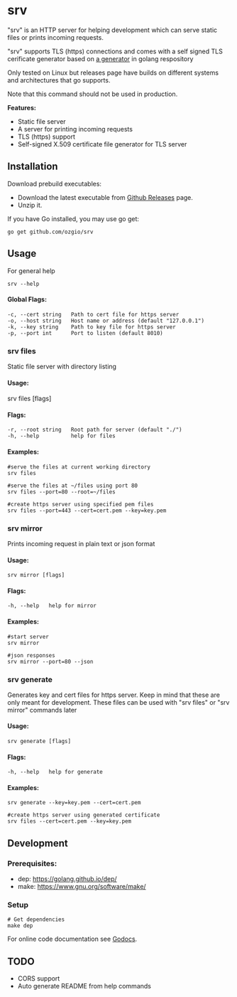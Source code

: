 srv
===

"srv" is an HTTP server for helping development which can serve static files or 
prints incoming requests.

"srv" supports TLS (https) connections and comes with a self signed TLS cerificate
generator based on [a generator](1) in golang respository

Only tested on Linux but releases page have builds on different systems and 
architectures that go supports.

Note that this command should not be used in production.

__Features:__
- Static file server
- A server for printing incoming requests
- TLS (https) support
- Self-signed X.509 certificate file generator for TLS server

Installation
------------

Download prebuild executables:

- Download the latest executable from [Github Releases](2) page. 
- Unzip it. 

If you have Go installed, you may use go get:

    go get github.com/ozgio/srv

Usage
-----

For general help

    srv --help

#### Global Flags:

    -c, --cert string   Path to cert file for https server
    -o, --host string   Host name or address (default "127.0.0.1")
    -k, --key string    Path to key file for https server
    -p, --port int      Port to listen (default 8010)


### srv files

Static file server with directory listing

#### Usage:
  srv files [flags]

#### Flags:

    -r, --root string   Root path for server (default "./")
    -h, --help          help for files

#### Examples:

    #serve the files at current working directory
    srv files

    #serve the files at ~/files using port 80
    srv files --port=80 --root=~/files

    #create https server using specified pem files
    srv files --port=443 --cert=cert.pem --key=key.pem


### srv mirror

Prints incoming request in plain text or json format

#### Usage:

    srv mirror [flags]

#### Flags:

    -h, --help   help for mirror
  

#### Examples:

    #start server
    srv mirror
    
    #json responses
    srv mirror --port=80 --json


### srv generate

Generates key and cert files for https server. Keep in mind that these are
only meant for development. These files can be used with "srv files" or
"srv mirror" commands later

#### Usage:

    srv generate [flags]

#### Flags:
  
    -h, --help   help for generate

#### Examples:

    srv generate --key=key.pem --cert=cert.pem

    #create https server using generated certificate
    srv files --cert=cert.pem --key=key.pem


Development
-----------

### Prerequisites:

- dep: https://golang.github.io/dep/
- make: https://www.gnu.org/software/make/

### Setup

    # Get dependencies
    make dep

For online code documentation see [Godocs](3).

TODO
-----
- CORS support
- Auto generate README from help commands

[1]: https://golang.org/src/crypto/tls/generate_cert.go
[2]: https://github.com/ozgio/srv/releases
[3]: https://godoc.org/github.com/ozgio/srv